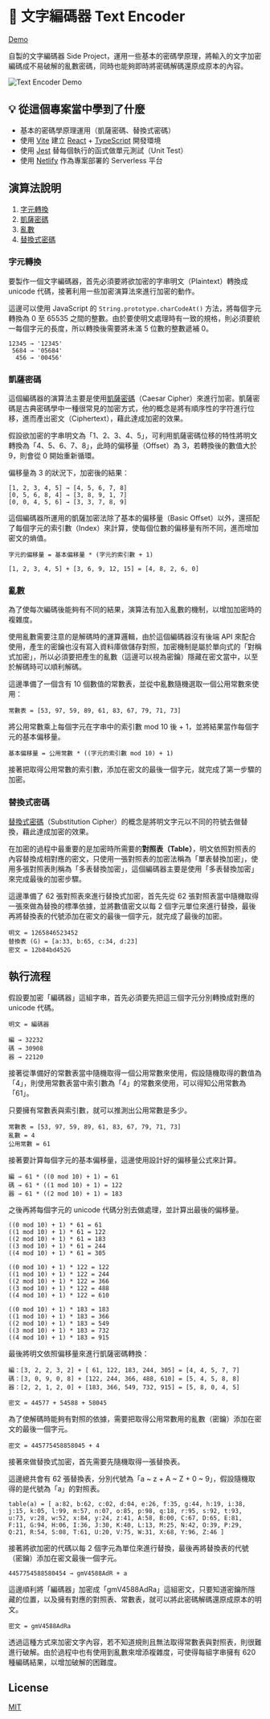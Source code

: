 # 📌 文字編碼器 Text Encoder

[Demo](https://waveciou-encoder.netlify.app/)

自製的文字編碼器 Side Project，運用一些基本的密碼學原理，將輸入的文字加密編碼成不易破解的亂數密碼，同時也能夠即時將密碼解碼還原成原本的內容。

![Text Encoder Demo](https://user-images.githubusercontent.com/17502097/229436798-5becbe2d-c13e-4d1b-8cb8-2edb8e21ddc6.gif 'Text Encoder Demo')

## 💡 從這個專案當中學到了什麼

- 基本的密碼學原理運用（凱薩密碼、替換式密碼）
- 使用 [Vite](https://vitejs.dev/) 建立 [React](https://zh-hant.reactjs.org/) + [TypeScript](https://www.typescriptlang.org/) 開發環境
- 使用 [Jest](https://jestjs.io/) 替每個執行的函式做單元測試（Unit Test）
- 使用 [Netlify](https://www.netlify.com/) 作為專案部署的 Serverless 平台

## 演算法說明

1. [字元轉換](#字元轉換)
2. [凱薩密碼](#凱薩密碼)
3. [亂數](#亂數)
4. [替換式密碼](#替換式密碼)

### 字元轉換

要製作一個文字編碼器，首先必須要將欲加密的字串明文（Plaintext）轉換成 unicode 代碼，接著利用一些加密演算法來進行加密的動作。

這邊可以使用 JavaScript 的 `String.prototype.charCodeAt()` 方法，將每個字元轉換為 0 至 65535 之間的整數。由於要使明文處理時有一致的規格，則必須要統一每個字元的長度，所以轉換後需要將未滿 5 位數的整數遞補 0。

```
12345 → '12345'
 5684 → '05684'
  456 → '00456'
```

### 凱薩密碼

這個編碼器的演算法主要是使用[凱薩密碼](https://zh.wikipedia.org/wiki/%E5%87%B1%E6%92%92%E5%AF%86%E7%A2%BC)（Caesar Cipher）來進行加密。凱薩密碼是古典密碼學中一種很常見的加密方式，他的概念是將有順序性的字符進行位移，進而產出密文（Ciphertext），藉此達成加密的效果。

假設欲加密的字串明文為「1、2、3、4、5」，可利用凱薩密碼位移的特性將明文轉換為「4、5、6、7、8」，此時的偏移量（Offset）為 3，若轉換後的數值大於 9，則會從 0 開始重新循環。

偏移量為 3 的狀況下，加密後的結果：

```
[1, 2, 3, 4, 5] → [4, 5, 6, 7, 8]
[0, 5, 6, 8, 4] → [3, 8, 9, 1, 7]
[0, 0, 4, 5, 6] → [3, 3, 7, 8, 9]
```

這個編碼器所運用的凱薩加密法除了基本的偏移量（Basic Offset）以外，還搭配了每個字元的索引數（Index）來計算，使每個位數的偏移量有所不同，進而增加密文的熵值。

```
字元的偏移量 = 基本偏移量 * (字元的索引數 + 1)
```

```
[1, 2, 3, 4, 5] + [3, 6, 9, 12, 15] = [4, 8, 2, 6, 0]
```

### 亂數

為了使每次編碼後能夠有不同的結果，演算法有加入亂數的機制，以增加加密時的複雜度。

使用亂數需要注意的是解碼時的運算邏輯，由於這個編碼器沒有後端 API 來配合使用，產生的密鑰也沒有寫入資料庫做儲存對照，加密機制是屬於單向式的「對稱式加密」，所以必須要把產生的亂數（這邊可以視為密鑰）隱藏在密文當中，以至於解碼時可以順利解碼。

這邊準備了一個含有 10 個數值的常數表，並從中亂數隨機選取一個公用常數來使用：

```
常數表 = [53, 97, 59, 89, 61, 83, 67, 79, 71, 73]
```

將公用常數乘上每個字元在字串中的索引數 mod 10 後 + 1，並將結果當作每個字元的基本偏移量。

```
基本偏移量 = 公用常數 * ((字元的索引數 mod 10) + 1)
```

接著把取得公用常數的索引數，添加在密文的最後一個字元，就完成了第一步驟的加密。

### 替換式密碼

[替換式密碼](https://zh.wikipedia.org/wiki/%E6%9B%BF%E6%8D%A2%E5%BC%8F%E5%AF%86%E7%A0%81)（Substitution Cipher）的概念是將明文字元以不同的符號去做替換，藉此達成加密的效果。

在加密的過程中最重要的是加密時所需要的**對照表（Table）**，明文依照對照表的內容替換成相對應的密文，只使用一張對照表的加密法稱為「單表替換加密」，使用多張對照表則稱為「多表替換加密」，這個編碼器主要是使用「多表替換加密」來完成最後的加密步驟。

這邊準備了 62 張對照表來進行替換式加密，首先先從 62 張對照表當中隨機取得一張來做為替換的標準依據，並將數值密文以每 2 個字元單位來進行替換，最後再將替換表的代號添加在密文的最後一個字元，就完成了最後的加密。

```
明文 = 1265846523452
替換表 (G) = [a:33, b:65, c:34, d:23]
密文 = 12b84bd452G
```

## 執行流程

假設要加密「編碼器」這組字串，首先必須要先把這三個字元分別轉換成對應的 unicode 代碼。

```
明文 = 編碼器

編 → 32232
碼 → 30908
器 → 22120
```

接著從準備好的常數表當中隨機取得一個公用常數來使用，假設隨機取得的數值為「4」，則使用常數表當中索引數為「4」的常數來使用，可以得知公用常數為「61」。

只要擁有常數表與索引數，就可以推測出公用常數是多少。

```
常數表 = [53, 97, 59, 89, 61, 83, 67, 79, 71, 73]
亂數 = 4
公用常數 = 61
```

接著要計算每個字元的基本偏移量，這邊使用設計好的偏移量公式來計算。

```
編 → 61 * ((0 mod 10) + 1) = 61
碼 → 61 * ((1 mod 10) + 1) = 122
器 → 61 * ((2 mod 10) + 1) = 183
```

之後再將每個字元的 unicode 代碼分別去做處理，並計算出最後的偏移量。

```
((0 mod 10) + 1) * 61 = 61
((1 mod 10) + 1) * 61 = 122
((2 mod 10) + 1) * 61 = 183
((3 mod 10) + 1) * 61 = 244
((4 mod 10) + 1) * 61 = 305

((0 mod 10) + 1) * 122 = 122
((1 mod 10) + 1) * 122 = 244
((2 mod 10) + 1) * 122 = 366
((3 mod 10) + 1) * 122 = 488
((4 mod 10) + 1) * 122 = 610

((0 mod 10) + 1) * 183 = 183
((1 mod 10) + 1) * 183 = 366
((2 mod 10) + 1) * 183 = 549
((3 mod 10) + 1) * 183 = 732
((4 mod 10) + 1) * 183 = 915
```

最後將明文依照偏移量來進行凱薩密碼轉換：

```
編：[3, 2, 2, 3, 2] + [ 61, 122, 183, 244, 305] = [4, 4, 5, 7, 7]
碼：[3, 0, 9, 0, 8] + [122, 244, 366, 488, 610] = [5, 4, 5, 8, 8]
器：[2, 2, 1, 2, 0] + [183, 366, 549, 732, 915] = [5, 8, 0, 4, 5]

密文 = 44577 + 54588 + 58045
```

為了使解碼時能夠有對照的依據，需要把取得公用常數用的亂數（密鑰）添加在密文的最後一個字元。

```
密文 = 445775458858045 + 4
```

接著來做替換式加密，首先需要先隨機取得一張替換表。

這邊總共會有 62 張替換表，分別代號為「a ~ z + A ~ Z + 0 ~ 9」，假設隨機取得的是代號為「a」的對照表。

```
table(a) = [ a:82, b:62, c:02, d:04, e:26, f:35, g:44, h:19, i:38, j:15, k:05, l:99, m:57, n:07, o:85, p:98, q:18, r:95, s:92, t:93, u:73, v:28, w:52, x:84, y:24, z:41, A:58, B:00, C:67, D:65, E:81, F:11, G:94, H:06, I:36, J:30, K:40, L:13, M:25, N:42, O:39, P:29, Q:21, R:54, S:08, T:61, U:20, V:75, W:31, X:68, Y:96, Z:46 ]
```

接著將欲加密的代碼以每 2 個字元為單位來進行替換，最後再將替換表的代號（密鑰）添加在密文最後一個字元。

```
4457754588580454 → gmV4588AdR + a
```

這邊順利將「編碼器」加密成「gmV4588AdRa」這組密文，只要知道密鑰所隱藏的位置，以及擁有對應的對照表、常數表，就可以將此密碼解碼還原成原本的明文。

```
密文 = gmV4588AdRa
```

透過這種方式來加密文字內容，若不知道規則且無法取得常數表與對照表，則很難進行破解。由於過程中也有使用到亂數來增添複雜度，可使得每組字串擁有 620 種編碼結果，以增加破解的困難度。

## License

[MIT](https://github.com/waveciou/Encoder/blob/master/LICENSE.md)
